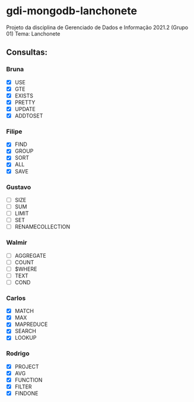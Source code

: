 # gdi-mongodb-lanchonete
Projeto da disciplina de Gerenciado de Dados e Informação 2021.2 (Grupo 01)
Tema: Lanchonete

## Consultas:

### Bruna
- [x] USE
- [x] GTE
- [x] EXISTS
- [x] PRETTY
- [x] UPDATE
- [x] ADDTOSET

### Filipe
- [x] FIND
- [x] GROUP
- [x] SORT
- [x] ALL
- [x] SAVE

### Gustavo
- [ ] SIZE
- [ ] SUM
- [ ] LIMIT
- [ ] SET
- [ ] RENAMECOLLECTION

### Walmir
- [ ] AGGREGATE
- [ ] COUNT
- [ ] $WHERE
- [ ] TEXT
- [ ] COND

### Carlos
- [x] MATCH
- [x] MAX
- [x] MAPREDUCE
- [x] SEARCH
- [x] LOOKUP

### Rodrigo
- [x] PROJECT
- [x] AVG
- [x] FUNCTION
- [x] FILTER
- [x] FINDONE